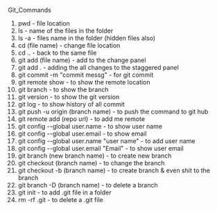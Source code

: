 Git_Commands

<ol>
        <li>pwd - file location</li>
        <li>ls - name of the files in the folder</li>
        <li>ls -a - files name in the folder (hidden files also)</li>
        <li>cd (file name) - change file location</li>
        <li>cd .. - back to the same file</li>
        <li>git add (file name) - add to the change panel</li>
        <li>git add . - adding the all changes to the staggered panel</li>
        <li>git commit -m "commit messg" - for git commit </li>
        <li>git remote show - to show the remote location</li>
        <li>git branch - to show the branch</li>
        <li>git version - to show the git version</li>
        <li>git log - to show history of all commit</li>
        <li>git push -u origin (branch name) - to push the command to git hub</li>
        <li>git remote add (repo url) - to add me remote</li>
        <li>git config --global user.name - to show user name</li>
        <li>git config --global user.email - to show email</li>
        <li>git config --global user.name "user name" - to add user name</li>
        <li>git config --global user.email "Email" - to show user email</li>
        <li>git branch (new branch name) - to create new branch</li>
        <li>git checkout (branch name) - to change the branch</li>
        <li>git checkout -b (branch name) - to create branch & even shit to the branch</li>
        <li>git branch -D (branch name) - to delete a branch</li>
        <li>git init - to add .git file in a folder</li>
        <li>rm -rf .git - to delete a .git file</li>
    </ol>
